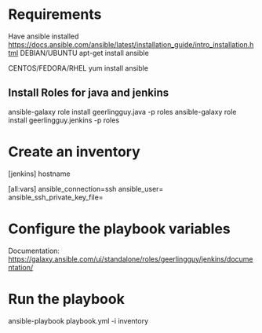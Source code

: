 # Requirements
Have ansible installed
https://docs.ansible.com/ansible/latest/installation_guide/intro_installation.html
DEBIAN/UBUNTU
apt-get install ansible

CENTOS/FEDORA/RHEL
yum install ansible

## Install Roles for java and jenkins
ansible-galaxy role install geerlingguy.java -p roles
ansible-galaxy role install geerlingguy.jenkins -p roles

# Create an inventory
[jenkins]
hostname

[all:vars]
ansible_connection=ssh
ansible_user=<username>
ansible_ssh_private_key_file=<ssh key>


# Configure the playbook variables
Documentation: https://galaxy.ansible.com/ui/standalone/roles/geerlingguy/jenkins/documentation/

# Run the playbook
ansible-playbook playbook.yml -i inventory
